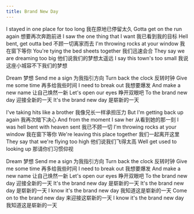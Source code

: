 ```yaml
---
title: Brand New Day
---
```


I stayed in one place for too long
我在原地已停留太久
Gotta get on the run again
想要再次奔跑前进
I saw the one thing that I want
我已看到我的目标
Hell bent, get outta bed
不顾一切离家而去
I'm throwing rocks at your window
我在窗下等你
You're tying the bed sheets together
我们迅速会合
They say we are dreaming too big
他们说我们的梦想太遥远
I say this town's too small
我说这座小城容不下我们的梦想


Dream
梦想
Send me a sign
为我指引方向
Turn back the clock
反转时钟
Give me some time
再多给我些时间
I need to break out
我想要爆发
And make a new name
让自己焕然一新
Let's open our eyes
睁开双眼吧
To the brand new day
迎接全新的一天
It's the brand new day
是崭新的一天


I've taking hits like a brother
我像兄长一样承担压力
But I'm getting back up again
我再次暗下决心
And from the moment I saw her
从看到她的那一刻
I was hell bent with heaven sent
我已不顾一切
I'm throwing rocks at your window
我在窗下等你
We're leaving this place together
我们一起离开这里
They say that we're flying too high
他们说我们飞得太高
Well get used to looking up
那请你们习惯仰视

Dream
梦想
Send me a sign
为我指引方向
Turn back the clock
反转时钟
Give me some time
再多给我些时间
I need to break out
我想要爆发
And make a new name
让自己焕然一新
Let's open our eyes
睁开双眼吧
To the brand new day
迎接全新的一天
It's the brand new day
是崭新的一天
It's the brand new day
是崭新的一天
I know it's the brand new day
我知道这是崭新的一天
Come on to the brand new day
来迎接这崭新的一天
I know it's the brand new day
我知道这是崭新的一天
